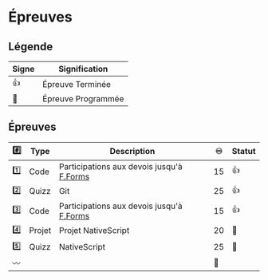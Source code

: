 # Épreuves

## Légende

| Signe              | Signification                 |
|--------------------|-------------------------------|
| :+1:               | Épreuve Terminée              |
| :calendar:         | Épreuve Programmée            |


## Épreuves

| :hash:    | Type    | Description                                             |:infinity:| Statut           |
|-----------|---------|---------------------------------------------------------|----------|------------------|
| :one:     | Code    | Participations aux devois jusqu'à [F.Forms](../F.Forms) | 15       | :+1:             |
| :two:     | Quizz   | Git                                                     | 25       | :+1:             |
| :three:   | Code    | Participations aux devois jusqu'à [F.Forms](../F.Forms) | 15       | :+1:             |
| :four:    | Projet  | Projet NativeScript                                     | 20       | :calendar:       |
| :five:    | Quizz   | NativeScript                                            | 25       | :calendar:       |
|:wavy_dash:|         |                                                         |:100:     |                  |
